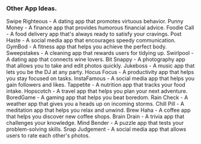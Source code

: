 ### Other App Ideas.
Swipe Righteous - A dating app that promotes virtuous behavior.
Punny Money - A finance app that provides humorous financial advice.
Foodie Call - A food delivery app that's always ready to satisfy your cravings.
Post Haste - A social media app that encourages speedy communication.
GymBod - A fitness app that helps you achieve the perfect body.
Sweepstakes - A cleaning app that rewards users for tidying up.
Swirlpool - A dating app that connects wine lovers.
Bit Snappy - A photography app that allows you to take and edit photos quickly.
Jukeboss - A music app that lets you be the DJ at any party.
Hocus Focus - A productivity app that helps you stay focused on tasks.
InstaFamous - A social media app that helps you gain followers and likes.
Tappetite - A nutrition app that tracks your food intake.
Hopscotch - A travel app that helps you plan your next adventure.
BoredGame - A gaming app that helps you beat boredom.
Rain Check - A weather app that gives you a heads up on incoming storms.
Chill Pill - A meditation app that helps you relax and unwind.
Brew Haha - A coffee app that helps you discover new coffee shops.
Brain Drain - A trivia app that challenges your knowledge.
Mind Bender - A puzzle app that tests your problem-solving skills.
Snap Judgement - A social media app that allows users to rate each other's photos.
